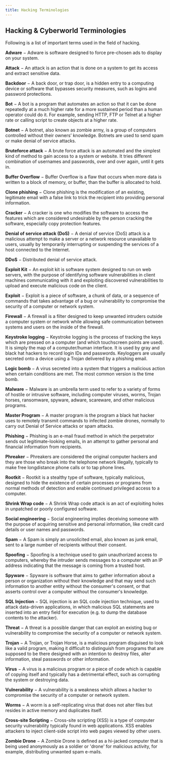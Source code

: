 ```yaml
---
title: Hacking Terminologies
---
```

## Hacking & Cyberworld Terminologies

Following is a list of important terms used in the field of hacking.

**Adware** − Adware is software designed to force pre-chosen ads to display on your system.

**Attack** − An attack is an action that is done on a system to get its access and extract sensitive data.

**Backdoor** − A back door, or trap door, is a hidden entry to a computing device or software that bypasses security measures, such as logins and password protections.

**Bot** − A bot is a program that automates an action so that it can be done repeatedly at a much higher rate for a more sustained period than a human operator could do it. For example, sending HTTP, FTP or Telnet at a higher rate or calling script to create objects at a higher rate.

**Botnet** − A botnet, also known as zombie army, is a group of computers controlled without their owners’ knowledge. Botnets are used to send spam or make denial of service attacks.

**Bruteforce attack** − A brute force attack is an automated and the simplest kind of method to gain access to a system or website. It tries different combination of usernames and passwords, over and over again, until it gets in.

**Buffer Overflow** − Buffer Overflow is a flaw that occurs when more data is written to a block of memory, or buffer, than the buffer is allocated to hold.

**Clone phishing** − Clone phishing is the modification of an existing, legitimate email with a false link to trick the recipient into providing personal information.

**Cracker** − A cracker is one who modifies the software to access the features which are considered undesirable by the person cracking the software, especially copy protection features.

**Denial of service attack (DoS)** − A denial of service (DoS) attack is a malicious attempt to make a server or a network resource unavailable to users, usually by temporarily interrupting or suspending the services of a host connected to the Internet.

**DDoS** − Distributed denial of service attack.

**Exploit Kit** − An exploit kit is software system designed to run on web servers, with the purpose of identifying software vulnerabilities in client machines communicating with it and exploiting discovered vulnerabilities to upload and execute malicious code on the client.

**Exploit** − Exploit is a piece of software, a chunk of data, or a sequence of commands that takes advantage of a bug or vulnerability to compromise the security of a computer or network system.

**Firewall** − A firewall is a filter designed to keep unwanted intruders outside a computer system or network while allowing safe communication between systems and users on the inside of the firewall.

**Keystroke logging** − Keystroke logging is the process of tracking the keys which are pressed on a computer (and which touchscreen points are used). It is simply the map of a computer/human interface. It is used by gray and black hat hackers to record login IDs and passwords. Keyloggers are usually secreted onto a device using a Trojan delivered by a phishing email.

**Logic bomb** − A virus secreted into a system that triggers a malicious action when certain conditions are met. The most common version is the time bomb.

**Malware** − Malware is an umbrella term used to refer to a variety of forms of hostile or intrusive software, including computer viruses, worms, Trojan horses, ransomware, spyware, adware, scareware, and other malicious programs.

**Master Program** − A master program is the program a black hat hacker uses to remotely transmit commands to infected zombie drones, normally to carry out Denial of Service attacks or spam attacks.

**Phishing** − Phishing is an e-mail fraud method in which the perpetrator sends out legitimate-looking emails, in an attempt to gather personal and financial information from recipients.

**Phreaker** − Phreakers are considered the original computer hackers and they are those who break into the telephone network illegally, typically to make free longdistance phone calls or to tap phone lines.

**Rootkit** − Rootkit is a stealthy type of software, typically malicious, designed to hide the existence of certain processes or programs from normal methods of detection and enable continued privileged access to a computer.

**Shrink Wrap code** − A Shrink Wrap code attack is an act of exploiting holes in unpatched or poorly configured software.

**Social engineering** − Social engineering implies deceiving someone with the purpose of acquiring sensitive and personal information, like credit card details or user names and passwords.

**Spam** − A Spam is simply an unsolicited email, also known as junk email, sent to a large number of recipients without their consent.

**Spoofing** − Spoofing is a technique used to gain unauthorized access to computers, whereby the intruder sends messages to a computer with an IP address indicating that the message is coming from a trusted host.

**Spyware** − Spyware is software that aims to gather information about a person or organization without their knowledge and that may send such information to another entity without the consumer's consent, or that asserts control over a computer without the consumer's knowledge.

**SQL Injection** − SQL injection is an SQL code injection technique, used to attack data-driven applications, in which malicious SQL statements are inserted into an entry field for execution (e.g. to dump the database contents to the attacker).

**Threat** − A threat is a possible danger that can exploit an existing bug or vulnerability to compromise the security of a computer or network system.

**Trojan** − A Trojan, or Trojan Horse, is a malicious program disguised to look like a valid program, making it difficult to distinguish from programs that are supposed to be there designed with an intention to destroy files, alter information, steal passwords or other information.

**Virus** − A virus is a malicious program or a piece of code which is capable of copying itself and typically has a detrimental effect, such as corrupting the system or destroying data.

**Vulnerability** − A vulnerability is a weakness which allows a hacker to compromise the security of a computer or network system.

**Worms** − A worm is a self-replicating virus that does not alter files but resides in active memory and duplicates itself.

**Cross-site Scripting** − Cross-site scripting (XSS) is a type of computer security vulnerability typically found in web applications. XSS enables attackers to inject client-side script into web pages viewed by other users.

**Zombie Drone** − A Zombie Drone is defined as a hi-jacked computer that is being used anonymously as a soldier or 'drone' for malicious activity, for example, distributing unwanted spam e-mails.
